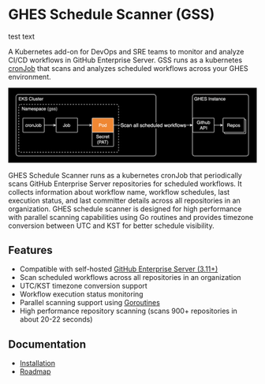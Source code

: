 # GHES Schedule Scanner (GSS)

test text

A Kubernetes add-on for DevOps and SRE teams to monitor and analyze CI/CD workflows in GitHub Enterprise Server. GSS runs as a kubernetes [cronJob](https://kubernetes.io/docs/concepts/workloads/controllers/cron-jobs/) that scans and analyzes scheduled workflows across your GHES environment.

![System Architecture](./docs/assets/images/1.png)

GHES Schedule Scanner runs as a kubernetes cronJob that periodically scans GitHub Enterprise Server repositories for scheduled workflows. It collects information about workflow name, workflow schedules, last execution status, and last committer details across all repositories in an organization. GHES schedule scanner is designed for high performance with parallel scanning capabilities using Go routines and provides timezone conversion between UTC and KST for better schedule visibility.

## Features

- Compatible with self-hosted [GitHub Enterprise Server (3.11+)](https://docs.github.com/ko/enterprise-server/admin/all-releases)
- Scan scheduled workflows across all repositories in an organization
- UTC/KST timezone conversion support
- Workflow execution status monitoring
- Parallel scanning support using [Goroutines](https://go.dev/tour/concurrency/1)
- High performance repository scanning (scans 900+ repositories in about 20-22 seconds)

## Documentation

- [Installation](./docs/installation.md)
- [Roadmap](./docs/roadmap.md)
